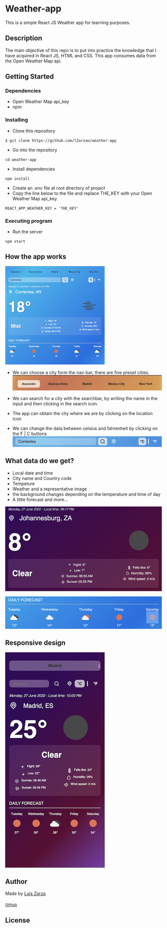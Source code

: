 # Weather-app

This is a simple React JS Weather app for learning purposes.

## Description

The main objective of this repo is to put into practice the knowledge that I have acquired in React JS, HTML and CSS.
This app consumes data from the Open Weather Map api.

## Getting Started

### Dependencies

* Open Weather Map api_key
* npm

### Installing

* Clone this repository

```
$ git clone https://github.com/lZarzao/weather-app
```

* Go into the repository

```
cd weather-app
```

* Install dependencies

```
npm install
```

* Create an .env file at root directory of project
* Copy the line below to the file and replace THE_KEY with your Open Weather Map api_key.

```
REACT_APP_WEATHER_KEY = 'THE_KEY'
```

### Executing program

* Run the server

```
npm start
```
## How the app works
![App screenshot](https://raw.githubusercontent.com/lZarzao/weather-app/master/src/assets/img15.49.png)

* We can choose a city form the nav-bar, there are five preset cities.
![nav-bar screenshot](https://raw.githubusercontent.com/lZarzao/weather-app/master/src/assets/navbar.png)

* We can search for a city with the searchbar, by writing the name in the input and then clicking in the search icon.
* The app can obtain the city where we are by clicking on the location icon
* We can change the data between celsius and fahrenheit by clicking on the F | C buttons 
![search-bar screenshot](https://raw.githubusercontent.com/lZarzao/weather-app/master/src/assets/searchbar.png)

## What data do we get?
* Local date and time
* City name and Country code
* Tempeture
* Weather and a representative image
* the background changes depending on the temperature and time of day
* A little forecast and more...

![App screenshot](https://raw.githubusercontent.com/lZarzao/weather-app/master/src/assets/info.png)

![App screenshot](https://raw.githubusercontent.com/lZarzao/weather-app/master/src/assets/forecast.png)

## Responsive design
![App screenshot](https://raw.githubusercontent.com/lZarzao/weather-app/master/src/assets/mobile.png)

## Author
  
<p>Made by <a href="https://www.linkedin.com/in/luis-zarzao/">Luis Zarza</a></p>
<sub><a href="https://github.com/lZarzao">GitHub</a></sub>

## License
